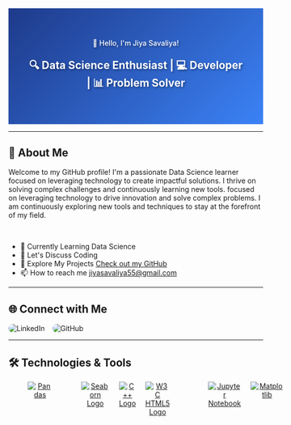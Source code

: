 <div align="center" style="background: linear-gradient(135deg, #1E3A8A, #3B82F6); padding: 40px; border-radius:15 px; color: white; text-shadow: 2px 2px 4px rgba(0, 0, 0, 0.4);">
  <h1 style="font-size: 1em; font-weight: 500;">👋 Hello, I'm Jiya Savaliya!</h1>
  <p style="font-size: 1.5em; font-weight: 700;">🔍 Data Science Enthusiast | 💻 Developer | 📊 Problem Solver</p>
</div>

---

## 🚀 About Me

Welcome to my GitHub profile! I'm a passionate Data Science learner focused on leveraging technology to create impactful solutions. I thrive on solving complex challenges and continuously learning new tools.  focused on leveraging technology to drive innovation and solve complex problems. I am continuously exploring new tools and techniques to stay at the forefront of my field.

 <br>
 
- 🌱 Currently Learning Data Science
- 💬 Let's Discuss Coding 
- 📂 Explore My Projects [Check out my GitHub](https://github.com/ProgrammingLanguage1111)
- 📫 How to reach me [jiyasavaliya55@gmail.com](mailto:jiyasavaliya55@gmail.com)

---

## 🌐 Connect with Me

<div align="center" style="display: flex; gap: 15px;">
  <a href="https://www.linkedin.com/in/jiyasavaliya/" target="_blank" style="text-decoration: none;">
    <img src="https://img.shields.io/badge/LinkedIn-0A66C2?style=for-the-badge&logo=linkedin&logoColor=white" alt="LinkedIn" style="border-radius: 12px;"/>
  </a>
  <a href="https://github.com/jiyasavaliya" target="_blank" style="text-decoration: none;">
    <img src="https://img.shields.io/badge/GitHub-171515?style=for-the-badge&logo=github&logoColor=white" alt="GitHub" style="border-radius: 12px;"/>
  </a>
</div>

---

## 🛠️ Technologies & Tools

<div align="center" style="display: flex; gap: 19px;">
  <a href="https://www.python.org/" target="_blank" rel="noreferrer">
    <img src="https://raw.githubusercontent.com/devicons/devicon/master/icons/python/python-original.svg" alt="Python" width="50" height="50"/>
  </a>
<a href="https://www.java.com/" target="_blank" rel="noreferrer">
    <img src="https://raw.githubusercontent.com/devicons/devicon/master/icons/java/java-original.svg" alt="Java" width="50" height="50"/>
  <a href="https://pandas.pydata.org/" target="_blank" rel="noreferrer">
    <img src="https://pandas.pydata.org/static/img/pandas_white.svg" alt="Pandas" width="80" height="60"/>
  </a>
  <a href="https://numpy.org/" target="_blank" rel="noreferrer">
    <img src="https://raw.githubusercontent.com/devicons/devicon/master/icons/numpy/numpy-original.svg" alt="NumPy" width="50" height="50"/>
  </a>
    <a href="https://kotlinlang.org/" target="_blank" rel="noreferrer">
    <img src="https://raw.githubusercontent.com/devicons/devicon/master/icons/kotlin/kotlin-original.svg" alt="Kotlin" width="50" height="50"/>
  </a>  
   <a href="https://pypi.org/project/seaborn/" target="_blank" rel="noreferrer">
    <img src="https://seaborn.pydata.org/_static/logo-wide-lightbg.svg" alt="Seaborn Logo" width="100" height="50"/>
</a>
<a href="https://www.w3schools.com/cpp/cpp_intro.asp" target="_blank">
    <img src="https://upload.wikimedia.org/wikipedia/commons/thumb/1/18/ISO_C%2B%2B_Logo.svg/180px-ISO_C%2B%2B_Logo.svg.png" alt="C++ Logo" width="42" height="48"/>
</a>
  <a href="https://www.geeksforgeeks.org/html-introduction/"_blank" rel="noreferrer">
    <img src="https://www.w3.org/html/logo/downloads/HTML5_Logo_512.png" alt="W3C HTML5 Logo" width="50" height="50"/>
</a>
  <a href="https://www.mysql.com/" target="_blank" rel="noreferrer">
    <img src="https://raw.githubusercontent.com/devicons/devicon/master/icons/mysql/mysql-original-wordmark.svg" alt="MySQL" width="60" height="60"/>
  </a>

  <a href="https://www.cprogramming.com/" target="_blank" rel="noreferrer">
    <img src="https://raw.githubusercontent.com/devicons/devicon/master/icons/c/c-original.svg" alt="C Programming" width="50" height="50"/>
  </a>
  
  <a href="https://developer.android.com/studio" target="_blank" rel="noreferrer">
    <img src="https://raw.githubusercontent.com/devicons/devicon/master/icons/androidstudio/androidstudio-original.svg" alt="Android Studio" width="50" height="50"/>
  </a>
  <a href="https://jupyter.org/" target="_blank" rel="noreferrer">
    <img src="https://jupyter.org/assets/homepage/main-logo.svg" alt="Jupyter Notebook" width="100" height="50"/>
</a>

<a href="https://matplotlib.org/" target="_blank" rel="noreferrer">
    <img src="https://matplotlib.org/_static/images/logo2.svg" alt="Matplotlib" width="80" height="60"/>
  </a>
</div>
